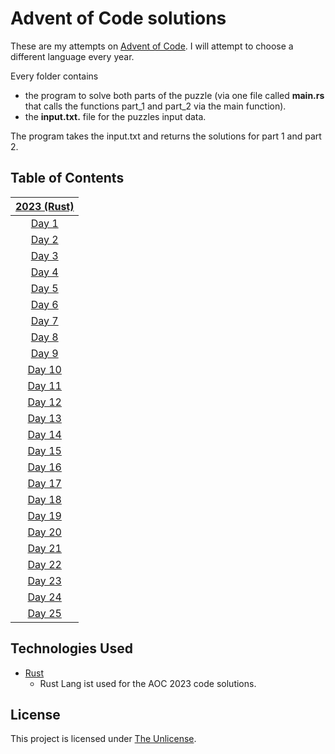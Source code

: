 # Advent of Code solutions
These are my attempts on [Advent of Code](https://adventofcode.com). I will attempt to choose a different language every year.

Every folder contains 

- the program to solve both parts of the puzzle (via one file called **main.rs** that calls the functions part_1 and part_2 via the main function).
- the **input.txt.** file for the puzzles input data.

The program takes the input.txt and returns the solutions for part 1 and part 2.

## Table of Contents
|  [2023 (Rust)](/2023) |
|:---------------------:|
|  [Day 1](/2023/day1)  |
|  [Day 2](/2023/day2)  |
|  [Day 3](/2023/day3)  |
|  [Day 4](/2023/day4)  |
|  [Day 5](/2023/day5)  |
|  [Day 6](/2023/day6)  |
|  [Day 7](/2023/day7)  |
|  [Day 8](/2023/day8)  |
|  [Day 9](/2023/day9)  |
| [Day 10](/2023/day10) |
| [Day 11](/2023/day11) |
| [Day 12](/2023/day12) |
| [Day 13](/2023/day13) |
| [Day 14](/2023/day14) |
| [Day 15](/2023/day15) |
| [Day 16](/2023/day16) |
| [Day 17](/2023/day17) |
| [Day 18](/2023/day18) |
| [Day 19](/2023/day19) |
| [Day 20](/2023/day20) |
| [Day 21](/2023/day21) |
| [Day 22](/2023/day22) |
| [Day 23](/2023/day23) |
| [Day 24](/2023/day24) |
| [Day 25](/2023/day25) |

## Technologies Used
- [Rust](https://www.rust-lang.org)
    - Rust Lang ist used for the AOC 2023 code solutions.

## License
This project is licensed under [The Unlicense](/LICENSE).
